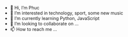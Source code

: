 - 👋 Hi, I’m Phuc
- 👀 I’m interested in technology, sport, some new music
- 🌱 I’m currently learning Python, JavaScript
- 💞️ I’m looking to collaborate on ...
- 📫 How to reach me ...

<!---
HPhuc311/HPhuc311 is a ✨ special ✨ repository because its `README.md` (this file) appears on your GitHub profile.
You can click the Preview link to take a look at your changes.
--->
